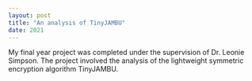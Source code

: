 ```yaml
---
layout: post
title: "An analysis of TinyJAMBU"
date: 2021
---
```


My final year project was completed under the supervision of Dr. Leonie Simpson. The project involved the analysis of the lightweight symmetric encryption algorithm TinyJAMBU. 
